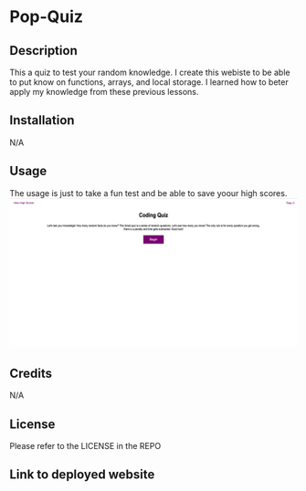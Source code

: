 # Pop-Quiz

## Description

This a quiz to test your random knowledge. I create this webiste to be able to put know on functions, arrays, and local storage. I learned how to beter apply my knowledge from these previous lessons.

## Installation

N/A

## Usage

The usage is just to take a fun test and be able to save yoour high scores.
![alt text](images/screenshot.png)

## Credits

N/A

## License

Please refer to the LICENSE in the REPO

## Link to deployed website
